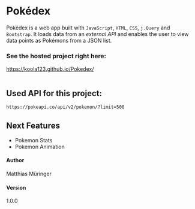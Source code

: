 # Pokédex

Pokédex is a web app built with `JavaScript`, `HTML`, `CSS`, `j.Query` and `Bootstrap`.
It loads data from an *external API* and enables the user to view data points as Pokémons from a JSON list.


### See the hosted project right here:
https://koola123.github.io/Pokedex/

![]()

## Used API for this project:
```html
https://pokeapi.co/api/v2/pokemon/?limit=500
```




## Next Features
* Pokemon Stats
* Pokemon Animation

#### Author
Matthias Müringer

#### Version
1.0.0
